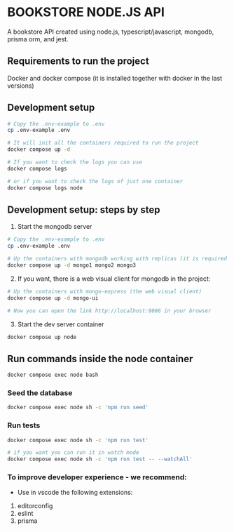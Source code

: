 # BOOKSTORE NODE.JS API
A bookstore API created using node.js, typescript/javascript, mongodb, prisma orm, and jest.

## Requirements to run the project
Docker and docker compose (it is installed together with docker in the last versions)

## Development setup
```bash
# Copy the .env-example to .env
cp .env-example .env

# It will init all the containers required to run the project
docker compose up -d

# If you want to check the logs you can use
docker compose logs

# or if you want to check the logs of just one container
docker compose logs node
```

## Development setup: steps by step
1. Start the mongodb server
```bash
# Copy the .env-example to .env
cp .env-example .env

# Up the containers with mongodb working with replicas (it is required by prisma)
docker compose up -d mongo1 mongo2 mongo3
```
2. If you want, there is a web visual client for mongodb in the project:
```bash
# Up the containers with mongo-express (the web visual client)
docker compose up -d mongo-ui

# Now you can open the link http://localhost:8086 in your browser
```

3. Start the dev server container
```bash
docker compose up node
```

## Run commands inside the node container
```bash
docker compose exec node bash
```

### Seed the database
```bash
docker compose exec node sh -c 'npm run seed'
```

### Run tests
```bash
docker compose exec node sh -c 'npm run test'

# if you want you can run it in watch mode
docker compose exec node sh -c 'npm run test -- --watchAll'
```


### To improve developer experience - we recommend:
- Use in vscode the following extensions:
1. editorconfig
2. eslint
3. prisma
